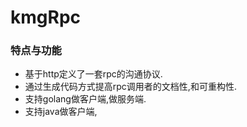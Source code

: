 kmgRpc
=================

### 特点与功能
* 基于http定义了一套rpc的沟通协议.
* 通过生成代码方式提高rpc调用者的文档性,和可重构性.
* 支持golang做客户端,做服务端.
* 支持java做客户端,
